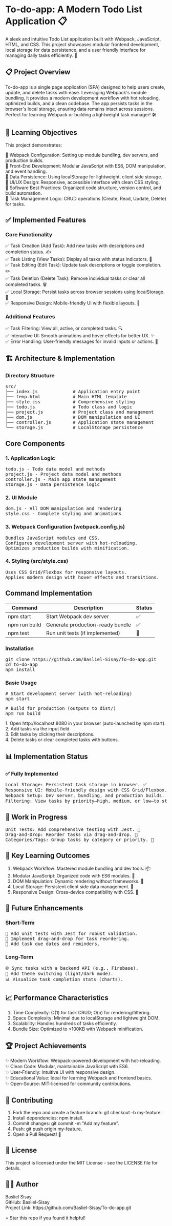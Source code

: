 <h1>To-do-app: A Modern Todo List Application 📋</h1>


A sleek and intuitive Todo List application built with Webpack, JavaScript, HTML, and CSS. This project showcases modular frontend development, local storage for data persistence, and a user friendly interface for managing daily tasks efficiently. 🚀


<h2>📋 Project Overview</h2>
To-do-app is a single page application (SPA) designed to help users create, update, and delete tasks with ease. Leveraging Webpack's module bundling, it provides a modern development workflow with hot reloading, optimized builds, and a clean codebase. The app persists tasks in the browser's local storage, ensuring data remains intact across sessions. Perfect for learning Webpack or building a lightweight task manager! 🛠️


<h2>🎯 Learning Objectives</h2>
This project demonstrates:

🔹 Webpack Configuration: Setting up module bundling, dev servers, and production builds.<br>
🔹 Front-End Development: Modular JavaScript with ES6, DOM manipulation, and event handling.<br>
🔹 Data Persistence: Using localStorage for lightweight, client side storage.<br>
🔹 UI/UX Design: Responsive, accessible interface with clean CSS styling.<br>
🔹 Software Best Practices: Organized code structure, version control, and build automation.<br>
🔹 Task Management Logic: CRUD operations (Create, Read, Update, Delete) for tasks.<br>

<h2>✅ Implemented Features</h2>
<h3>Core Functionality</h3>

✅ Task Creation (Add Task): Add new tasks with descriptions and completion status. ✍️<br>
✅ Task Listing (View Tasks): Display all tasks with status indicators. 📜<br>
✅ Task Editing (Edit Task): Update task descriptions or toggle completion. ✏️<br>
✅ Task Deletion (Delete Task): Remove individual tasks or clear all completed tasks. 🗑️<br>
✅ Local Storage: Persist tasks across browser sessions using localStorage. 💾<br>
✅ Responsive Design: Mobile-friendly UI with flexible layouts. 📱<br>

<h3>Additional Features</h3>

✅ Task Filtering: View all, active, or completed tasks. 🔍<br>
✅ Interactive UI: Smooth animations and hover effects for better UX. ✨<br>
✅ Error Handling: User-friendly messages for invalid inputs or actions. 🚫<br>

<h2>🏗️ Architecture & Implementation</h2>
<h3>Directory Structure</h3>
<pre>
src/
├── index.js             # Application entry point
├── temp.html            # Main HTML template
├── style.css            # Comprehensive styling
├── todo.js              # Todo class and logic
├── project.js           # Project class and management
├── dom.js               # DOM manipulation and UI
├── controller.js        # Application state management
└── storage.js           # LocalStorage persistence
</pre>

<h2>Core Components</h2>
<h3>1. Application Logic</h3>
<pre>
todo.js - Todo data model and methods
project.js - Project data model and methods
controller.js - Main app state management
storage.js - Data persistence logic
</pre>

<h3>2. UI Module </h3>
<pre>
dom.js - All DOM manipulation and rendering
style.css - Complete styling and animations
</pre>
<h3>3. Webpack Configuration (webpack.config.js)</h3>
<pre>
Bundles JavaScript modules and CSS.
Configures development server with hot-reloading.
Optimizes production builds with minification.
</pre>
<h3>4. Styling (src/style.css)</h3>
<pre>
Uses CSS Grid/Flexbox for responsive layouts.
Applies modern design with hover effects and transitions.
</pre>
<h2>Command Implementation</h2>
 <table>
    <thead>
      <tr>
        <th>Command</th>
        <th>Description</th>
        <th>Status</th>
      </tr>
    </thead>
    <tbody>
      <tr>
        <td>npm start</td>
        <td>Start Webpack dev server</td>
        <td class="status-ok">✅</td>
      </tr>
      <tr>
        <td>npm run build</td>
        <td>Generate production-ready bundle</td>
        <td class="status-ok">✅</td>
      </tr>
      <tr>
        <td>npm test</td>
        <td>Run unit tests (if implemented)</td>
        <td class="status-pending">🚧</td>
      </tr>
    </tbody>
  </table>

<h3>Installation</h3>
<pre>
git clone https://github.com/Basliel-Sisay/To-do-app.git
cd to-do-app
npm install
</pre>
<h3>Basic Usage</h3>
<pre>
# Start development server (with hot-reloading)
npm start
</pre>
<pre>
# Build for production (outputs to dist/)
npm run build
</pre>
1. Open http://localhost:8080 in your browser (auto-launched by npm start).<br>
2. Add tasks via the input field.<br>
3. Edit tasks by clicking their descriptions.<br>
4. Delete tasks or clear completed tasks with buttons.<br>


<h2>📊 Implementation Status</h2>
<h3>✅ Fully Implemented</h3>
<pre>
Local Storage: Persistent task storage in browser. ✅ 
Responsive UI: Mobile-friendly design with CSS Grid/Flexbox. ✅ 
Webpack Setup: Dev server, bundling, and production builds. ✅ 
Filtering: View tasks by priority—high, medium, or low—to stay focused on what matters most. ✅ 
</pre>
<h2>🚧 Work in Progress</h2>
<pre>
Unit Tests: Add comprehensive testing with Jest. 🔄
Drag-and-Drop: Reorder tasks via drag-and-drop. 🔄
Categories/Tags: Group tasks by category or priority. 🔄
</pre>

<h2>🎯 Key Learning Outcomes</h2>

1. Webpack Workflow: Mastered module bundling and dev tools. 📦<br>
2. Modular JavaScript: Organized code with ES6 modules. 🧩<br>
3. DOM Manipulation: Dynamic rendering without frameworks. 🎨<br>
4. Local Storage: Persistent client side data management. 💾<br>
5. Responsive Design: Cross-device compatibility with CSS. 📱<br>

<h2>🚧 Future Enhancements</h2>
<h3>Short-Term</h3>
<pre>
🔄 Add unit tests with Jest for robust validation.
🔄 Implement drag-and-drop for task reordering.
🔄 Add task due dates and reminders.
</pre>
<h3>Long-Term</h3>
<pre>
🌐 Sync tasks with a backend API (e.g., Firebase).
🎨 Add theme switching (light/dark mode).
📊 Visualize task completion stats (charts).
</pre>
<h2>📈 Performance Characteristics</h2>

1. Time Complexity: O(1) for task CRUD; O(n) for rendering/filtering.<br>
2. Space Complexity: Minimal due to localStorage and lightweight DOM.<br>
3. Scalability: Handles hundreds of tasks efficiently.<br>
4. Bundle Size: Optimized to <100KB with Webpack minification.<br>

<h2>🏆 Project Achievements</h2>
✨ Modern Workflow: Webpack-powered development with hot-reloading.<br>
✨ Clean Code: Modular, maintainable JavaScript with ES6.<br>
✨ User-Friendly: Intuitive UI with responsive design.<br>
✨ Educational Value: Ideal for learning Webpack and frontend basics.<br>
✨ Open-Source: MIT-licensed for community contributions.<br>
<h2>🤝 Contributing</h2>

1. Fork the repo and create a feature branch: git checkout -b my-feature.<br>
2. Install dependencies: npm install.<br>
3. Commit changes: git commit -m "Add my feature".<br>
4. Push: git push origin my-feature.<br>
5. Open a Pull Request! 🎉<br>

<h2>📄 License</h2>
This project is licensed under the MIT License - see the LICENSE file for details.

<h2>👨‍💻 Author</h2>
Basliel Sisay
<br>
GitHub: Basliel-Sisay
<br>
Project Link: https://github.com/Basliel-Sisay/To-do-app.git


⭐ Star this repo if you found it helpful!

